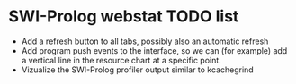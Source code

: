 # SWI-Prolog webstat TODO list

  - Add a refresh button to all tabs, possibly also an automatic refresh
  - Add program push events to the interface, so we can (for example)
    add a vertical line in the resource chart at a specific point.
  - Vizualize the SWI-Prolog profiler output similar to kcachegrind
